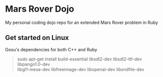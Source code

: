 # Mars Rover Dojo

My personal coding dojo repo for an extended Mars Rover problem in Ruby

Get started on Linux
--------------------

Gosu's dependencies for both C++ and Ruby

> sudo apt-get install build-essential libsdl2-dev libsdl2-ttf-dev libpango1.0-dev \
                     libgl1-mesa-dev libfreeimage-dev libopenal-dev libsndfile-dev


